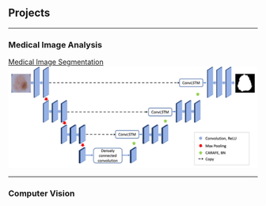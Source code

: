 ## Projects

---

### Medical Image Analysis

[Medical Image Segmentation](https://github.com/jiadonggang/Medical-Image-Segmentation)
<img src="images/segmentation.png?raw=true"/>

---

### Computer Vision

